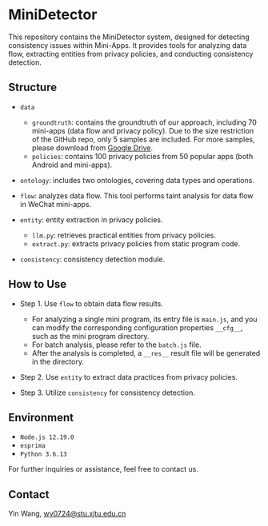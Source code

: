 # MiniDetector

This repository contains the MiniDetector system, designed for detecting consistency issues within Mini-Apps. It provides tools for analyzing data flow, extracting entities from privacy policies, and conducting consistency detection.

## Structure

* `data`
  * `groundtruth`: contains the groundtruth of our approach, including 70 mini-apps (data flow and privacy policy). Due to the size restriction of the GitHub repo, only 5 samples are included. For more samples, please download from [Google Drive](https://drive.google.com/file/d/1J0bUYwh6puWTtIAEi8423QWLfyMw1Y4U/view?usp=sharing).
  * `policies`: contains 100 privacy policies from 50 popular apps (both Android and mini-apps).

* `ontology`: includes two ontologies, covering data types and operations.
* `flow`: analyzes data flow. This tool performs taint analysis for data flow in WeChat mini-apps.
* `entity`: entity extraction in privacy policies. 
  - `llm.py`: retrieves practical entities from privacy policies.
  - `extract.py`: extracts privacy policies from static program code.
* `consistency`: consistency detection module.
  

## How to Use

* Step 1. Use `flow` to obtain data flow results. 
  * For analyzing a single mini program, its entry file is `main.js`, and you can modify the corresponding configuration properties `__cfg__`, such as the mini program directory. 
  * For batch analysis, please refer to the `batch.js` file.
  * After the analysis is completed, a `__res__` result file will be generated in the directory.

* Step 2. Use `entity` to extract data practices from privacy policies.
* Step 3. Utilize `consistency` for consistency detection.

## Environment

* `Node.js 12.19.0`
* `esprima`
* `Python 3.6.13`

For further inquiries or assistance, feel free to contact us. 

## Contact

Yin Wang, wy0724@stu.xjtu.edu.cn
